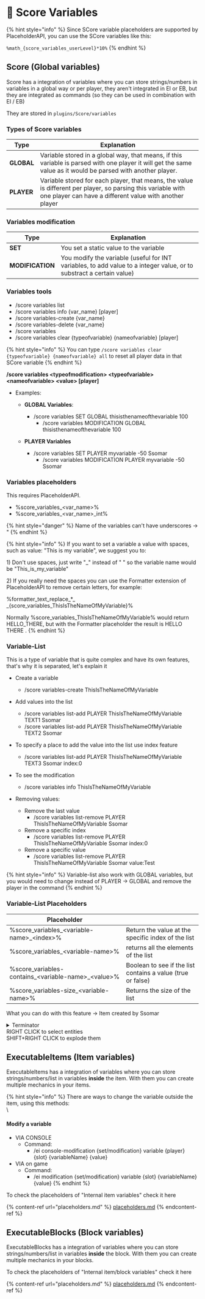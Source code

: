 # 🧮   Score Variables

{% hint style="info" %}
Since SCore variable placeholders are supported by PlaceholderAPI, you can use the SCore variables like this:

`%math_{score_variables_userLevel}*10%`
{% endhint %}

## Score (Global variables)

Score has a integration of variables where you can store strings/numbers in variables in a global way or per player, they aren't integrated in EI or EB, but they are integrated as commands (so they can be used in combination with EI / EB)

They are stored in `plugins/Score/variables`

### Types of Score variables

| Type       | Explanation                                                                                                                                                             |
| ---------- | ----------------------------------------------------------------------------------------------------------------------------------------------------------------------- |
| **GLOBAL** | Variable stored in a global way, that means, if this variable is parsed with one player it will get the same value as it would be parsed with another player.           |
| **PLAYER** | Variable stored for each player, that means, the value is different per player, so parsing this variable with one player can have a different value with another player |

### Variables modification

| Type             | Explanation                                                                                                          |
| ---------------- | -------------------------------------------------------------------------------------------------------------------- |
| **SET**          | You set a static value to the variable                                                                               |
| **MODIFICATION** | You modify the variable (useful for INT variables, to add value to a integer value, or to substract a certain value) |







### Variables tools

* /score variables list
* /score variables info {var\_name} \[player]
* /score variables-create {var\_name}
* /score variables-delete {var\_name}
* /score variables
* /score variables clear {typeofvariable} {nameofvariable} \[player]

{% hint style="info" %}
You can type `/score variables clear {typeofvariable} {nameofvariable} all` to reset all player data in that SCore variable
{% endhint %}



**/score variables \<typeofmodification> \<typeofvariable> \<nameofvariable> \<value> \[player]**

* Examples:
  *   **GLOBAL Variables**:

      * /score variables SET GLOBAL thisisthenameofthevariable 100
        * /score variables MODIFICATION GLOBAL thisisthenameofthevariable 100


  * **PLAYER Variables**
    * /score variables SET PLAYER myvariable -50 Ssomar
      * /score variables MODIFICATION PLAYER myvariable -50 Ssomar

### Variables placeholders

This requires PlaceholderAPI.

* %score\_variables\_\<var\_name>%
* %score\_variables\_\<var\_name>\_int%

{% hint style="danger" %}
Name of the variables can't have underscores -> "
{% endhint %}

{% hint style="info" %}
If you want to set a variable a value with spaces, such as value: "This is my variable", we suggest you to:

1\) Don't use spaces, just write "\_" instead of " " so the variable name would be "This\_is\_my\_variable"

2\) If you really need the spaces you can use the Formatter extension of PlaceholderAPI to remove certain letters, for example:&#x20;

%formatter\_text\_replace\_\*\_ \_{score\_variables\_ThisIsTheNameOfMyVariable}%

Normally %score\_variables\_ThisIsTheNameOfMyVariable% would return HELLO\_THERE, but with the Formatter placeholder the result is HELLO THERE .
{% endhint %}







### Variable-List

This is a type of variable that is quite complex and have its own features, that's why it is separated, let's explain it

* Create a variable
  * /score variables-create ThisIsTheNameOfMyVariable
* Add values into the list
  * /score variables list-add PLAYER ThisIsTheNameOfMyVariable TEXT1 Ssomar
  * /score variables list-add PLAYER ThisIsTheNameOfMyVariable TEXT2 Ssomar
*   To specify a place to add the value into the list use index feature

    * /score variables list-add PLAYER ThisIsTheNameOfMyVariable TEXT3 Ssomar index:0


*   To see the modification

    * /score variables info ThisIsTheNameOfMyVariable


* Removing values:
  * Remove the last value
    * /score variables list-remove PLAYER ThisIsTheNameOfMyVariable Ssomar
  * Remove a specific index
    * /score variables list-remove PLAYER ThisIsTheNameOfMyVariable Ssomar index:0
  * Remove a specific value
    * /score variables list-remove PLAYER ThisIsTheNameOfMyVariable Ssomar value:Test

{% hint style="info" %}
Variable-list also work with GLOBAL variables, but you would need to change instead of PLAYER -> GLOBAL and remove the player in the command
{% endhint %}

### Variable-List Placeholders

| Placeholder                                             |                                                             |
| ------------------------------------------------------- | ----------------------------------------------------------- |
| %score\_variables\_\<variable-name>\_\<index>%          | Return the value at the specific index of the list          |
| %score\_variables\_\<variable-name>%                    | returns all the elements of the list                        |
| %score\_variables-contains\_\<variable-name>\_\<value>% | Boolean to see if the list contains a value (true or false) |
| %score\_variables-size\_\<variable-name>%               | Returns the size of the list                                |

What you can do with this feature -> Item created by Ssomar

<details>

<summary>Terminator<br>RIGHT CLICK to select entities<br>SHIFT+RIGHT CLICK to explode them</summary>

```
name: '&6&l>> &7Terminator stick &6&l<<'
lore:
- '&7Select entites by right'
- '&7clicking on them !'
- '&eLimit: &63 entities'
- '&e'
- '&7Then shift + right click'
- '&7to make them explode !'
material: STICK
glow: false
disableStack: false
keepItemOnDeath: false
canBeUsedOnlyByTheOwner: false
storeItemInfo: false
unbreakable: false
usage: 1
usageLimit: -1
restrictions: {}
variables: {}
activators:
  activator0:
    name: '&eActivator'
    option: PLAYER_RIGHT_CLICK
    typeTarget: NO_TYPE_TARGET
    usageModification: 0
    cancelEvent: false
    noActivatorRunIfTheEventIsCancelled: false
    silenceOutput: false
    autoUpdateItem: false
    updateName: true
    updateLore: true
    updateDurability: false
    updateAttributes: false
    updateEnchants: false
    updateCustomModelData: false
    cooldownOptions:
      cooldown: 0
      isCooldownInTicks: false
      cooldownMsg: '&cYou are in cooldown ! &7(&e%time_H%&6H &e%time_M%&6M &e%time_S%&6S&7)'
      displayCooldownMessage: true
      cancelEventIfInCooldown: false
    globalCooldownOptions:
      cooldown: 0
      isCooldownInTicks: false
      cooldownMsg: '&cYou are in cooldown ! &7(&e%time_H%&6H &e%time_M%&6M &e%time_S%&6S&7)'
      displayCooldownMessage: true
      cancelEventIfInCooldown: false
    otherEICooldowns: {}
    requiredItems: {}
    requiredExecutableItems: {}
    detailedSlots:
    - -1
    commands:
    - SWING_MAIN_HAND
    - LAUNCH DEFAULT_INVISIBLE_ARROW_NO_GRAVITY_SPEED
    playerConditions: {}
    worldConditions: {}
    itemConditions: {}
    customConditions: {}
    placeholdersConditions: {}
    variablesModification: {}
  activator5:
    name: '&eActivator'
    option: PROJECTILE_HIT_ENTITY
    usageModification: 0
    cancelEvent: false
    noActivatorRunIfTheEventIsCancelled: false
    silenceOutput: false
    autoUpdateItem: false
    updateName: true
    updateLore: true
    updateDurability: false
    updateAttributes: false
    updateEnchants: false
    updateCustomModelData: false
    cooldownOptions:
      cooldown: 0
      isCooldownInTicks: false
      cooldownMsg: '&cYou are in cooldown ! &7(&e%time_H%&6H &e%time_M%&6M &e%time_S%&6S&7)'
      displayCooldownMessage: true
      cancelEventIfInCooldown: false
    globalCooldownOptions:
      cooldown: 0
      isCooldownInTicks: false
      cooldownMsg: '&cYou are in cooldown ! &7(&e%time_H%&6H &e%time_M%&6M &e%time_S%&6S&7)'
      displayCooldownMessage: true
      cancelEventIfInCooldown: false
    otherEICooldowns: {}
    requiredItems: {}
    requiredExecutableItems: {}
    detailedSlots:
    - -1
    commands:
    - 'SENDMESSAGE &7You &cunselected &7the entity: &e%entity_name%'
    - score variables list-remove player myList %player% value:%entity_uuid%
    playerConditions: {}
    worldConditions: {}
    itemConditions: {}
    customConditions: {}
    placeholdersConditions:
      plchCdt0:
        type: PLAYER_STRING
        comparator: EQUALS
        part1: '%score_variables-contains_myList_%entity_uuid%%'
        part2: 'true'
        cancelEventIfNotValid: false
        messageIfNotValid: ''
        messageIfNotValidForTarget: ''
    detailedEntities: []
    entityCommands: []
    entityConditions: {}
    variablesModification: {}
  activator2:
    name: '&eActivator'
    option: PLAYER_LEFT_CLICK
    typeTarget: NO_TYPE_TARGET
    usageModification: 0
    cancelEvent: false
    noActivatorRunIfTheEventIsCancelled: false
    silenceOutput: false
    autoUpdateItem: false
    updateName: true
    updateLore: true
    updateDurability: false
    updateAttributes: false
    updateEnchants: false
    updateCustomModelData: false
    cooldownOptions:
      cooldown: 0
      isCooldownInTicks: false
      cooldownMsg: '&cYou are in cooldown ! &7(&e%time_H%&6H &e%time_M%&6M &e%time_S%&6S&7)'
      displayCooldownMessage: true
      cancelEventIfInCooldown: false
    globalCooldownOptions:
      cooldown: 0
      isCooldownInTicks: false
      cooldownMsg: '&cYou are in cooldown ! &7(&e%time_H%&6H &e%time_M%&6M &e%time_S%&6S&7)'
      displayCooldownMessage: true
      cancelEventIfInCooldown: false
    otherEICooldowns: {}
    requiredItems: {}
    requiredExecutableItems: {}
    detailedSlots:
    - -1
    commands:
    - execute at %score_variables_myList_0% run summon minecraft:tnt ~ ~ ~
    - execute at %score_variables_myList_1% run summon minecraft:tnt ~ ~ ~
    - execute at %score_variables_myList_2% run summon minecraft:tnt ~ ~ ~
    - score variables clear player myList %player%
    - SENDMESSAGE &7Then it's just a big &eBOOOOOM &7but you can do many other things
      let's talk your imagination
    playerConditions:
      ifSneaking: true
      ifSneakingMsg: ''
    worldConditions: {}
    itemConditions: {}
    customConditions: {}
    placeholdersConditions: {}
    variablesModification: {}
  activator1:
    name: '&eActivator'
    option: PROJECTILE_HIT_ENTITY
    usageModification: 0
    cancelEvent: false
    noActivatorRunIfTheEventIsCancelled: false
    silenceOutput: false
    autoUpdateItem: false
    updateName: true
    updateLore: true
    updateDurability: false
    updateAttributes: false
    updateEnchants: false
    updateCustomModelData: false
    cooldownOptions:
      cooldown: 0
      isCooldownInTicks: false
      cooldownMsg: '&cYou are in cooldown ! &7(&e%time_H%&6H &e%time_M%&6M &e%time_S%&6S&7)'
      displayCooldownMessage: true
      cancelEventIfInCooldown: false
    globalCooldownOptions:
      cooldown: 0
      isCooldownInTicks: false
      cooldownMsg: '&cYou are in cooldown ! &7(&e%time_H%&6H &e%time_M%&6M &e%time_S%&6S&7)'
      displayCooldownMessage: true
      cancelEventIfInCooldown: false
    otherEICooldowns: {}
    requiredItems: {}
    requiredExecutableItems: {}
    detailedSlots:
    - -1
    commands:
    - 'SENDMESSAGE &7You &aselected &7the entity: &e%entity_name%'
    - score variables list-add player myList %entity_uuid% %player%
    playerConditions: {}
    worldConditions: {}
    itemConditions: {}
    customConditions: {}
    placeholdersConditions:
      plchCdt0:
        type: PLAYER_STRING
        comparator: EQUALS
        part1: '%score_variables-contains_myList_%entity_uuid%%'
        part2: 'false'
        cancelEventIfNotValid: false
        messageIfNotValid: ''
        messageIfNotValidForTarget: ''
      plchCdt1:
        type: PLAYER_NUMBER
        comparator: INFERIOR
        part1: '%score_variables-size_myList%'
        part2: '3'
        cancelEventIfNotValid: false
        messageIfNotValid: '&4&l>> &7&oYou can''t select more than 3 entities'
        messageIfNotValidForTarget: ''
    detailedEntities: []
    entityCommands: []
    entityConditions: {}
    variablesModification: {}
  activator3:
    name: cancelProjectileSelection
    option: PROJECTILE_HIT_ENTITY
    usageModification: 0
    cancelEvent: true
    noActivatorRunIfTheEventIsCancelled: false
    silenceOutput: false
    autoUpdateItem: false
    updateName: true
    updateLore: true
    updateDurability: false
    updateAttributes: false
    updateEnchants: false
    updateCustomModelData: false
    cooldownOptions:
      cooldown: 0
      isCooldownInTicks: false
      cooldownMsg: '&cYou are in cooldown ! &7(&e%time_H%&6H &e%time_M%&6M &e%time_S%&6S&7)'
      displayCooldownMessage: true
      cancelEventIfInCooldown: false
    globalCooldownOptions:
      cooldown: 0
      isCooldownInTicks: false
      cooldownMsg: '&cYou are in cooldown ! &7(&e%time_H%&6H &e%time_M%&6M &e%time_S%&6S&7)'
      displayCooldownMessage: true
      cancelEventIfInCooldown: false
    otherEICooldowns: {}
    requiredItems: {}
    requiredExecutableItems: {}
    detailedSlots:
    - -1
    commands: []
    playerConditions: {}
    worldConditions: {}
    itemConditions: {}
    customConditions: {}
    placeholdersConditions: {}
    detailedEntities: []
    entityCommands: []
    entityConditions: {}
    variablesModification: {}
attributes: {}

```

</details>







## ExecutableItems (Item variables)

ExecutableItems has a integration of variables where you can store strings/numbers/list in variables **inside** the item. With them you can create multiple mechanics in your items.

{% hint style="info" %}
There are ways to change the variable outside the item, using this methods:\
\


#### Modify a variable

* VIA CONSOLE
  * Command:&#x20;
    * /ei console-modification {set/modification} variable {player} {slot} {variableName} {value}
* VIA on game
  * Command:
    * /ei modification {set/modification} variable {slot} {variableName} {value}
{% endhint %}

To check the placeholders of "Internal item variables" check it here

{% content-ref url="placeholders.md" %}
[placeholders.md](placeholders.md)
{% endcontent-ref %}



## ExecutableBlocks (Block variables)

ExecutableBlocks has a integration of variables where you can store strings/numbers/list in variables **inside** the block. With them you can create multiple mechanics in your blocks.

To check the placeholders of "Internal item/block variables" check it here

{% content-ref url="placeholders.md" %}
[placeholders.md](placeholders.md)
{% endcontent-ref %}
